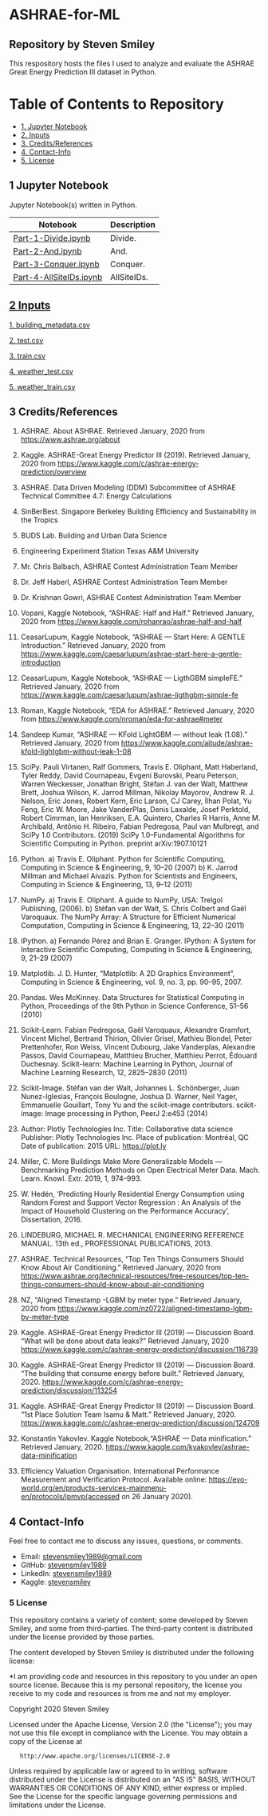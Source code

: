 # ASHRAE-for-ML
## Repository by Steven Smiley

This respository hosts the files I used to analyze and evaluate the ASHRAE Great Energy Prediction III dataset in Python. 


# Table of Contents to Repository 
* [1. Jupyter Notebook](#1)
* [2. Inputs](#2)
* [3. Credits/References](#3)
* [4. Contact-Info](#4)
* [5. License](#5)

## 1 Jupyter Notebook<a class="anchor" id="1"></a>
Jupyter Notebook(s) written in Python.

| Notebook | Description |
|--------------------------------------------------------------------------------------------------------------|-------------------------------------------------------------------------------------------------------------------------------------------------------------------|
| [Part-1-Divide.ipynb](https://nbviewer.jupyter.org/github/stevensmiley1989/ASHRAE-for-ML/blob/master/Part-1-Divide.ipynb) | Divide. |
| [Part-2-And.ipynb](https://nbviewer.jupyter.org/github/stevensmiley1989/ASHRAE-for-ML/blob/master/Part-2-And.ipynb) | And. |
| [Part-3-Conquer.ipynb](https://nbviewer.jupyter.org/github/stevensmiley1989/ASHRAE-for-ML/blob/master/Part-3-Conquer.ipynb) | Conquer. |
| [Part-4-AllSiteIDs.ipynb](https://github.com/stevensmiley1989/ASHRAE-for-ML/blob/master/Part-4-AllSiteIds.ipynb) | AllSiteIDs. |



## [2 Inputs](https://www.kaggle.com/c/ashrae-energy-prediction/data)<a class="anchor" id="2"></a>
[1. building_metadata.csv](https://www.kaggle.com/c/ashrae-energy-prediction/data) <p>
[2. test.csv](https://www.kaggle.com/c/ashrae-energy-prediction/data)<p>
[3. train.csv](https://www.kaggle.com/c/ashrae-energy-prediction/data)<p>
[4. weather_test.csv](https://www.kaggle.com/c/ashrae-energy-prediction/data)<p>
[5. weather_train.csv](https://www.kaggle.com/c/ashrae-energy-prediction/data)<p>


## 3 Credits/References<a class="anchor" id="3"></a>

1.  ASHRAE. About ASHRAE. Retrieved January, 2020 from https://www.ashrae.org/about

2.  Kaggle. ASHRAE-Great Energy Predictor III (2019). Retrieved January, 2020 from https://www.kaggle.com/c/ashrae-energy-prediction/overview

3. ASHRAE. Data Driven Modeling (DDM) Subcommittee of ASHRAE Technical Committee 4.7: Energy Calculations

4. SinBerBest. Singapore Berkeley Building Efficiency and Sustainability in the Tropics

5. BUDS Lab. Building and Urban Data Science

6. Engineering Experiment Station Texas A&M University

7. Mr. Chris Balbach, ASHRAE Contest Administration Team Member

8. Dr. Jeff Haberl, ASHRAE Contest Administration Team Member

9. Dr. Krishnan Gowri, ASHRAE Contest Administration Team Member

10.  Vopani, Kaggle Notebook, “ASHRAE: Half and Half.” Retrieved January, 2020 from https://www.kaggle.com/rohanrao/ashrae-half-and-half

11. CeasarLupum, Kaggle Notebook, “ASHRAE — Start Here: A GENTLE Introduction.” Retrieved January, 2020 from https://www.kaggle.com/caesarlupum/ashrae-start-here-a-gentle-introduction

12. CeasarLupum, Kaggle Notebook, “ASHRAE — LigthGBM simpleFE.” Retrieved January, 2020 from https://www.kaggle.com/caesarlupum/ashrae-ligthgbm-simple-fe

13.  Roman, Kaggle Notebook, “EDA for ASHRAE.” Retrieved January, 2020 from https://www.kaggle.com/nroman/eda-for-ashrae#meter

14. Sandeep Kumar, “ASHRAE — KFold LightGBM — without leak (1.08).” Retrieved January, 2020 from https://www.kaggle.com/aitude/ashrae-kfold-lightgbm-without-leak-1-08

15. SciPy. Pauli Virtanen, Ralf Gommers, Travis E. Oliphant, Matt Haberland, Tyler Reddy, David Cournapeau, Evgeni Burovski, Pearu Peterson, Warren Weckesser, Jonathan Bright, Stéfan J. van der Walt, Matthew Brett, Joshua Wilson, K. Jarrod Millman, Nikolay Mayorov, Andrew R. J. Nelson, Eric Jones, Robert Kern, Eric Larson, CJ Carey, İlhan Polat, Yu Feng, Eric W. Moore, Jake VanderPlas, Denis Laxalde, Josef Perktold, Robert Cimrman, Ian Henriksen, E.A. Quintero, Charles R Harris, Anne M. Archibald, Antônio H. Ribeiro, Fabian Pedregosa, Paul van Mulbregt, and SciPy 1.0 Contributors. (2019) SciPy 1.0–Fundamental Algorithms for Scientific Computing in Python. preprint arXiv:1907.10121

16. Python. a) Travis E. Oliphant. Python for Scientific Computing, Computing in Science & Engineering, 9, 10–20 (2007) b) K. Jarrod Millman and Michael Aivazis. Python for Scientists and Engineers, Computing in Science & Engineering, 13, 9–12 (2011)

17. NumPy. a) Travis E. Oliphant. A guide to NumPy, USA: Trelgol Publishing, (2006). b) Stéfan van der Walt, S. Chris Colbert and Gaël Varoquaux. The NumPy Array: A Structure for Efficient Numerical Computation, Computing in Science & Engineering, 13, 22–30 (2011)

18. IPython. a) Fernando Pérez and Brian E. Granger. IPython: A System for Interactive Scientific Computing, Computing in Science & Engineering, 9, 21–29 (2007)

19. Matplotlib. J. D. Hunter, “Matplotlib: A 2D Graphics Environment”, Computing in Science & Engineering, vol. 9, no. 3, pp. 90–95, 2007.

20. Pandas. Wes McKinney. Data Structures for Statistical Computing in Python, Proceedings of the 9th Python in Science Conference, 51–56 (2010)

21. Scikit-Learn. Fabian Pedregosa, Gaël Varoquaux, Alexandre Gramfort, Vincent Michel, Bertrand Thirion, Olivier Grisel, Mathieu Blondel, Peter Prettenhofer, Ron Weiss, Vincent Dubourg, Jake Vanderplas, Alexandre Passos, David Cournapeau, Matthieu Brucher, Matthieu Perrot, Édouard Duchesnay. Scikit-learn: Machine Learning in Python, Journal of Machine Learning Research, 12, 2825–2830 (2011)

22. Scikit-Image. Stéfan van der Walt, Johannes L. Schönberger, Juan Nunez-Iglesias, François Boulogne, Joshua D. Warner, Neil Yager, Emmanuelle Gouillart, Tony Yu and the scikit-image contributors. scikit-image: Image processing in Python, PeerJ 2:e453 (2014)

23. Author: Plotly Technologies Inc. Title: Collaborative data science Publisher: Plotly Technologies Inc. Place of publication: Montréal, QC Date of publication: 2015 URL: https://plot.ly

24. Miller, C. More Buildings Make More Generalizable Models — Benchmarking Prediction Methods on Open Electrical Meter Data. Mach. Learn. Knowl. Extr. 2019, 1, 974–993.

25. W. Hedén, ‘Predicting Hourly Residential Energy Consumption using Random Forest and Support Vector Regression : An Analysis of the Impact of Household Clustering on the Performance Accuracy’, Dissertation, 2016.

26. LINDEBURG, MICHAEL R. MECHANICAL ENGINEERING REFERENCE MANUAL. 13th ed., PROFESSIONAL PUBLICATIONS, 2013.

27. ASHRAE. Technical Resources, “Top Ten Things Consumers Should Know About Air Conditioning.” Retrieved January, 2020 from https://www.ashrae.org/technical-resources/free-resources/top-ten-things-consumers-should-know-about-air-conditioning

28. NZ, “Aligned Timestamp -LGBM by meter type.” Retrieved January, 2020 from https://www.kaggle.com/nz0722/aligned-timestamp-lgbm-by-meter-type

29. Kaggle. ASHRAE-Great Energy Predictor III (2019) — Discussion Board. “What will be done about data leaks?” Retrieved January, 2020 https://www.kaggle.com/c/ashrae-energy-prediction/discussion/116739

30. Kaggle. ASHRAE-Great Energy Predictor III (2019) — Discussion Board. “The building that consume energy before built.” Retrieved January, 2020. https://www.kaggle.com/c/ashrae-energy-prediction/discussion/113254

31. Kaggle. ASHRAE-Great Energy Predictor III (2019) — Discussion Board. “1st Place Solution Team Isamu & Matt.” Retrieved January, 2020. https://www.kaggle.com/c/ashrae-energy-prediction/discussion/124709

32. Konstantin Yakovlev. Kaggle Notebook,“ASHRAE — Data minification.” Retrieved January, 2020. https://www.kaggle.com/kyakovlev/ashrae-data-minification

33. Efficiency Valuation Organisation. International Performance Measurement and Verification Protocol. Available online: https://evo-world.org/en/products-services-mainmenu-en/protocols/ipmvp(accessed on 26 January 2020).


## 4 Contact-Info<a class="anchor" id="4"></a>

Feel free to contact me to discuss any issues, questions, or comments.

* Email: [stevensmiley1989@gmail.com](mailto:stevensmiley1989@gmail.com)
* GitHub: [stevensmiley1989](https://github.com/stevensmiley1989)
* LinkedIn: [stevensmiley1989](https://www.linkedin.com/in/stevensmiley1989)
* Kaggle: [stevensmiley](https://www.kaggle.com/stevensmiley)

### 5 License <a class="anchor" id="5"></a>

This repository contains a variety of content; some developed by Steven Smiley, and some from third-parties.  The third-party content is distributed under the license provided by those parties.

The content developed by Steven Smiley is distributed under the following license:

*I am providing code and resources in this repository to you under an open source license.  Because this is my personal repository, the license you receive to my code and resources is from me and not my employer. 

   Copyright 2020 Steven Smiley

   Licensed under the Apache License, Version 2.0 (the "License");
   you may not use this file except in compliance with the License.
   You may obtain a copy of the License at

       http://www.apache.org/licenses/LICENSE-2.0

   Unless required by applicable law or agreed to in writing, software
   distributed under the License is distributed on an "AS IS" BASIS,
   WITHOUT WARRANTIES OR CONDITIONS OF ANY KIND, either express or implied.
   See the License for the specific language governing permissions and
   limitations under the License.
   
